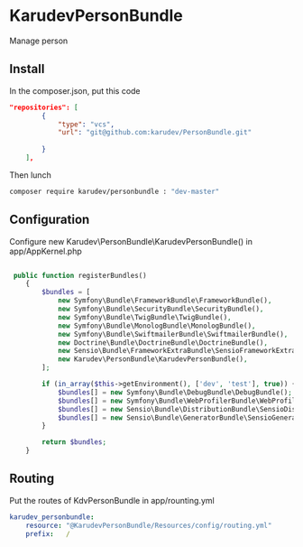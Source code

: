 # KarudevPersonBundle
Manage person

## Install
In the composer.json, put this code

``` json
"repositories": [
        {
            "type": "vcs",
            "url": "git@github.com:karudev/PersonBundle.git"
            
        }
    ],
```

Then lunch

``` bash
composer require karudev/personbundle : "dev-master"
```

## Configuration
Configure new Karudev\PersonBundle\KarudevPersonBundle() in app/AppKernel.php
``` php

 public function registerBundles()
    {
        $bundles = [
            new Symfony\Bundle\FrameworkBundle\FrameworkBundle(),
            new Symfony\Bundle\SecurityBundle\SecurityBundle(),
            new Symfony\Bundle\TwigBundle\TwigBundle(),
            new Symfony\Bundle\MonologBundle\MonologBundle(),
            new Symfony\Bundle\SwiftmailerBundle\SwiftmailerBundle(),
            new Doctrine\Bundle\DoctrineBundle\DoctrineBundle(),
            new Sensio\Bundle\FrameworkExtraBundle\SensioFrameworkExtraBundle(),
            new Karudev\PersonBundle\KarudevPersonBundle(),
        ];

        if (in_array($this->getEnvironment(), ['dev', 'test'], true)) {
            $bundles[] = new Symfony\Bundle\DebugBundle\DebugBundle();
            $bundles[] = new Symfony\Bundle\WebProfilerBundle\WebProfilerBundle();
            $bundles[] = new Sensio\Bundle\DistributionBundle\SensioDistributionBundle();
            $bundles[] = new Sensio\Bundle\GeneratorBundle\SensioGeneratorBundle();
        }

        return $bundles;
    }
```

## Routing
Put the routes of KdvPersonBundle in app/rounting.yml
``` yml
karudev_personbundle:
    resource: "@KarudevPersonBundle/Resources/config/routing.yml"
    prefix:   /
```

